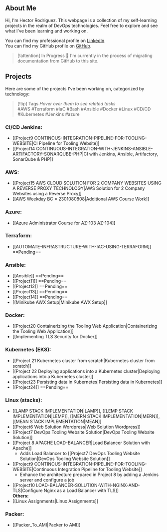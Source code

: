 <!--
Picture doesnt work
![[IMG-20230405-WA0008.jpg|400]]
-->

## About Me
Hi, I'm Hector Rodriguez. This webpage is a collection of my self-learning projects in the realm of DevOps technologies. Feel free to explore and see what I've been learning and working on.

You can find my professional profile on [LinkedIn](https://www.linkedin.com/in/hector-rodriguez-84020a26/).  
You can find my GitHub profile on [GitHub](https://github.com/hectorproko).

> [!attention] In Progress 🚀
> I'm currently in the process of migrating documentation from GitHub to this site.

## Projects
Here are some of the projects I've been working on, categorized by technology:


> [!tip] Tags
> *Hover over them to see related tasks*  
> #AWS #Terraform #IaC #Bash #Ansible #Docker #Linux #CD/CD #Kubernetes #Jenkins #azure
   
### CI/CD Jenkins:
- [[Project9 CONTINOUS-INTEGRATION-PIPELINE-FOR-TOOLING-WEBSITE|CI Pipeline for Tooling Website]]
- [[Project14 CONTINUOUS-INTEGRATION-WITH-JENKINS-ANSIBLE-ARTIFACTORY-SONARQUBE-PHP|CI with Jenkins, Ansible, Artifactory, SonarQube & PHP]] 

### AWS:
- [[Project15 AWS CLOUD SOLUTION FOR 2 COMPANY WEBSITES USING A REVERSE PROXY TECHNOLOGY|AWS Solution for 2 Company Websites using a Reverse Proxy]]
- [[AWS Weekday BC = 2301080808|Additional AWS Course Work]]
### Azure:
- [[Azure Administrator Course for AZ-103 AZ-104]]
### Terraform:
- [[AUTOMATE-INFRASTRUCTURE-WITH-IAC-USING-TERRAFORM]] ==Pending==
### Ansible:
- [[Ansible]] ==Pending==
- [[Project11]] ==Pending==
- [[Project12]] ==Pending==
- [[Project13]] ==Pending==
- [[Project14]] ==Pending==
- [[Minikube AWX Setup|Minikube AWX Setup]]

### Docker:
- [[Project20 Containerizing the Tooling Web Application|Containerizing the Tooling Web Application]]
- [[Implementing TLS Security for Docker]] 

### Kubernetes (EKS):
- [[Project 21 Kubernetes cluster from scratch|Kubernetes cluster from scratch]] 
- [[Project 22 Deploying applications into a Kubernetes cluster|Deploying applications into a Kubernetes cluster]]
- [[Project23 Persisting data in Kubernetes|Persisting data in Kubernetes]]
- [[Project24]] ==Pending==

### Linux (stacks):
- [[LAMP STACK IMPLEMENTATION|LAMP]], [[LEMP STACK IMPLEMENTATION|LEMP]], [[MERN STACK IMPLEMENTATION|MERN]], [[MEAN STACK IMPLEMENTATION|MEAN]] 
- [[Project6 Web Solution Wordpress|Web Solution Wordpress]] 
- [[Project7 DevOps Tooling Website Solution|DevOps Tooling Website Solution]] 
- [[Project 8 APACHE LOAD-BALANCER|Load Balancer Solution with Apache]] 
    - Adds Load Balancer to [[Project7 DevOps Tooling Website Solution|DevOps Tooling Website Solution]]
- [[Project9 CONTINOUS-INTEGRATION-PIPELINE-FOR-TOOLING-WEBSITE|Continuous Integration Pipeline for Tooling Website]]
    - Enhance the architecture prepared in Project 8 by adding a Jenkins server and configure a job
- [[Project10 LOAD-BALANCER-SOLUTION-WITH-NGINX-AND-TLS|Configure Nginx as a Load Balancer with TLS]]   
**Others:**  
- [[Linux Assignments|Linux Assignments]]
### Packer:
- [[Packer_To_AMI|Packer to AMI]] 







<!--
[[Azure Administrator Course for AZ-103 AZ-104|Azure Administrator]]
[[Azure Devops BC = 2322102810|Azure DevOps]]
[[Devops BC = 2330070508]]


[[IntelliPaat_Index]]

-->





